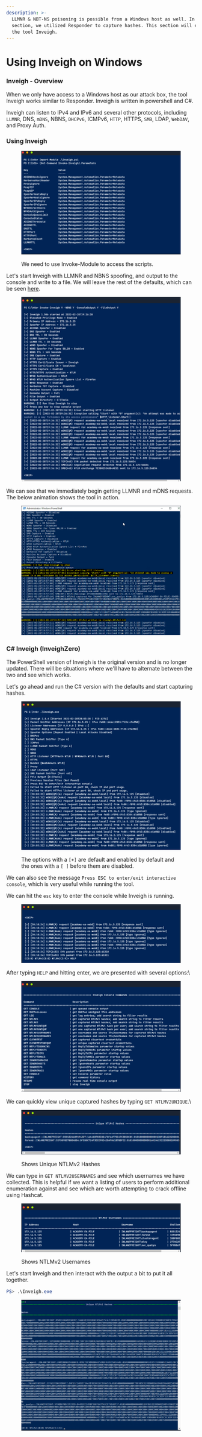 ```yaml
---
description: >-
  LLMNR & NBT-NS poisoning is possible from a Windows host as well. In the last
  section, we utilized Responder to capture hashes. This section will explore
  the tool Inveigh.
---
```


# Using Inveigh on Windows

### Inveigh - Overview

When we only have access to a Windows host as our attack box, the tool Inveigh works similar to Responder. Inveigh is written in powershell and C#.&#x20;

Inveigh can listen to IPv4 and IPv6 and several other protocols, including `LLMNR`, DNS, `mDNS`, NBNS, `DHCPv6`, ICMPv6, `HTTP`, HTTPS, `SMB`, LDAP, `WebDAV`, and Proxy Auth.

### Using Inveigh

<figure><img src="../../../.gitbook/assets/Screenshot 2023-09-18 091631.png" alt=""><figcaption><p>We need to use Invoke-Module to access the scripts.</p></figcaption></figure>

Let's start Inveigh with LLMNR and NBNS spoofing, and output to the console and write to a file. We will leave the rest of the defaults, which can be seen [here](https://github.com/Kevin-Robertson/Inveigh#parameter-help).

&#x20;&#x20;

<figure><img src="../../../.gitbook/assets/Screenshot 2023-09-18 091727.png" alt=""><figcaption></figcaption></figure>

We can see that we immediately begin getting LLMNR and mDNS requests. The below animation shows the tool in action.



<figure><img src="../../../.gitbook/assets/Screenshot 2023-09-18 091921.png" alt=""><figcaption></figcaption></figure>

### C# Inveigh (InveighZero)

The PowerShell version of Inveigh is the original version and is no longer updated. There will be situations where we'll have to alternate between the two and see which works.

Let's go ahead and run the C# version with the defaults and start capturing hashes.

<figure><img src="../../../.gitbook/assets/Screenshot 2023-09-18 092029.png" alt=""><figcaption><p>The options with a <code>[+]</code> are default and enabled by default and the ones with a <code>[ ]</code> before them are disabled.</p></figcaption></figure>

We can also see the message `Press ESC to enter/exit interactive console`, which is very useful while running the tool.&#x20;

We can hit the `esc` key to enter the console while Inveigh is running.

<figure><img src="../../../.gitbook/assets/Screenshot 2023-09-18 092134 (1).png" alt=""><figcaption></figcaption></figure>

After typing `HELP` and hitting enter, we are presented with several options:\


<figure><img src="../../../.gitbook/assets/Screenshot 2023-09-18 092749.png" alt=""><figcaption></figcaption></figure>

We can quickly view unique captured hashes by typing `GET NTLMV2UNIQUE`.\


<figure><img src="../../../.gitbook/assets/Screenshot 2023-09-18 092929.png" alt=""><figcaption><p>Shows Unique NTLMv2 Hashes</p></figcaption></figure>

We can type in `GET NTLMV2USERNAMES` and see which usernames we have collected. This is helpful if we want a listing of users to perform additional enumeration against and see which are worth attempting to crack offline using Hashcat.

<figure><img src="../../../.gitbook/assets/Screenshot 2023-09-18 093018.png" alt=""><figcaption><p>Shows NTLMv2 Usernames</p></figcaption></figure>

Let's start Inveigh and then interact with the output a bit to put it all together.

```powershell
PS> .\Inveigh.exe
```

<figure><img src="../../../.gitbook/assets/Screenshot 2023-09-18 093106.png" alt=""><figcaption></figcaption></figure>
